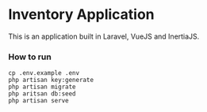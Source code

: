 # Inventory Application

This is an application built in Laravel, VueJS and InertiaJS.

### How to run
```
cp .env.example .env
php artisan key:generate
php artisan migrate
php aritsan db:seed
php artisan serve
```
